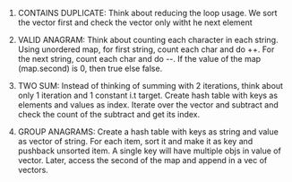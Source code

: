1) CONTAINS DUPLICATE:
Think about reducing the loop usage. We sort the vector first and check the vector only witht he next element

2) VALID ANAGRAM:
Think about counting each character in each string. Using unordered map, for first string, count each char and do ++.
For the next string, count each char and do --. If the value of the map (map.second) is 0, then true else false.

3) TWO SUM:
Instead of thinking of summing with 2 iterations, think about only 1 iteration and 1 constant i.t target. Create hash table with 
keys as elements and values as index. Iterate over the vector and subtract and check the count of the subtract and get its index.

4) GROUP ANAGRAMS:
Create a hash table with keys as string and value as vector of string. For each item, sort it and make it as key and pushback 
unsorted item. A single key will have multiple objs in value of vector. Later, access the second of the map and append in a vec of vectors.
